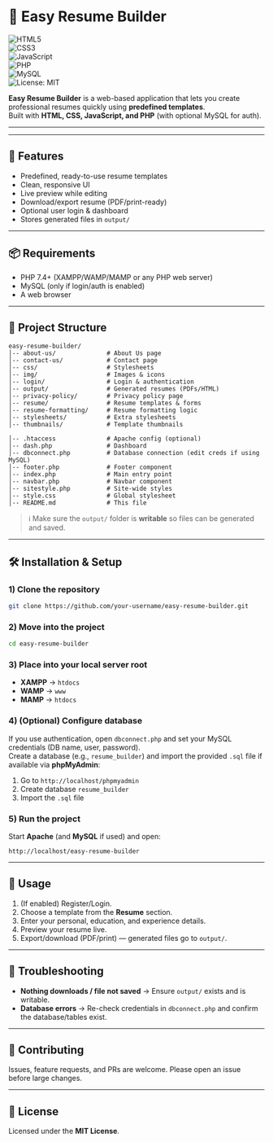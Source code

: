 # 📄 Easy Resume Builder  

![HTML5](https://img.shields.io/badge/HTML5-E34F26?style=for-the-badge&logo=html5&logoColor=white)  
![CSS3](https://img.shields.io/badge/CSS3-1572B6?style=for-the-badge&logo=css3&logoColor=white)  
![JavaScript](https://img.shields.io/badge/JavaScript-F7DF1E?style=for-the-badge&logo=javascript&logoColor=black)  
![PHP](https://img.shields.io/badge/PHP-777BB4?style=for-the-badge&logo=php&logoColor=white)  
![MySQL](https://img.shields.io/badge/MySQL-4479A1?style=for-the-badge&logo=mysql&logoColor=white)  
![License: MIT](https://img.shields.io/badge/License-MIT-green?style=for-the-badge)  

**Easy Resume Builder** is a web-based application that lets you create professional resumes quickly using **predefined templates**.  
Built with **HTML, CSS, JavaScript, and PHP** (with optional MySQL for auth).  

---


---

## 🚀 Features
- Predefined, ready-to-use resume templates
- Clean, responsive UI
- Live preview while editing
- Download/export resume (PDF/print-ready)
- Optional user login & dashboard
- Stores generated files in `output/`

---

## 📦 Requirements
- PHP 7.4+ (XAMPP/WAMP/MAMP or any PHP web server)
- MySQL (only if login/auth is enabled)
- A web browser

---

## 📂 Project Structure
```
easy-resume-builder/
│-- about-us/              # About Us page
│-- contact-us/            # Contact page
│-- css/                   # Stylesheets
│-- img/                   # Images & icons
│-- login/                 # Login & authentication
│-- output/                # Generated resumes (PDFs/HTML)
│-- privacy-policy/        # Privacy policy page
│-- resume/                # Resume templates & forms
│-- resume-formatting/     # Resume formatting logic
│-- stylesheets/           # Extra stylesheets
│-- thumbnails/            # Template thumbnails

│-- .htaccess              # Apache config (optional)
│-- dash.php               # Dashboard
│-- dbconnect.php          # Database connection (edit creds if using MySQL)
│-- footer.php             # Footer component
│-- index.php              # Main entry point
│-- navbar.php             # Navbar component
│-- sitestyle.php          # Site-wide styles
│-- style.css              # Global stylesheet
│-- README.md              # This file
```

> ℹ️ Make sure the `output/` folder is **writable** so files can be generated and saved.

---

## 🛠️ Installation & Setup

### 1) Clone the repository
```bash
git clone https://github.com/your-username/easy-resume-builder.git
```

### 2) Move into the project
```bash
cd easy-resume-builder
```

### 3) Place into your local server root
- **XAMPP** → `htdocs`
- **WAMP** → `www`
- **MAMP** → `htdocs`

### 4) (Optional) Configure database
If you use authentication, open `dbconnect.php` and set your MySQL credentials (DB name, user, password).  
Create a database (e.g., `resume_builder`) and import the provided `.sql` file if available via **phpMyAdmin**:

1. Go to `http://localhost/phpmyadmin`
2. Create database `resume_builder`
3. Import the `.sql` file

### 5) Run the project
Start **Apache** (and **MySQL** if used) and open:
```
http://localhost/easy-resume-builder
```

---

## 📖 Usage
1. (If enabled) Register/Login.
2. Choose a template from the **Resume** section.
3. Enter your personal, education, and experience details.
4. Preview your resume live.
5. Export/download (PDF/print) — generated files go to `output/`.

---

## 🧩 Troubleshooting
- **Nothing downloads / file not saved** → Ensure `output/` exists and is writable.
- **Database errors** → Re-check credentials in `dbconnect.php` and confirm the database/tables exist.

---

## 🤝 Contributing
Issues, feature requests, and PRs are welcome. Please open an issue before large changes.

---

## 📜 License
Licensed under the **MIT License**.
